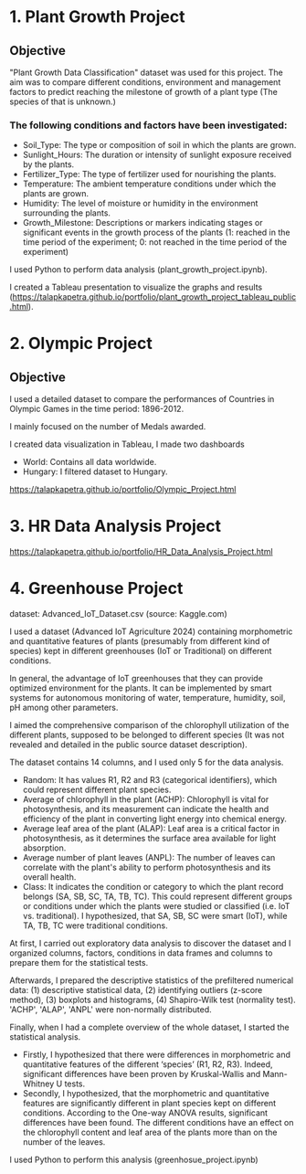 
# 1. Plant Growth Project


## Objective

"Plant Growth Data Classification" dataset was used for this project. The aim was to compare different conditions, environment and management factors to predict reaching the milestone of growth of a plant type (The species of that is unknown.)

### The following conditions and factors have been investigated:

- Soil_Type: The type or composition of soil in which the plants are grown.
- Sunlight_Hours: The duration or intensity of sunlight exposure received by the plants.
- Fertilizer_Type: The type of fertilizer used for nourishing the plants.
- Temperature: The ambient temperature conditions under which the plants are grown. 
- Humidity: The level of moisture or humidity in the environment surrounding the plants.
- Growth_Milestone: Descriptions or markers indicating stages or significant events in the growth process of the plants (1: reached in the time period of the experiment; 0: not reached in the time period of the experiment)

I used Python to perform data analysis (plant_growth_project.ipynb).

I created a Tableau presentation to visualize the graphs and results (https://talapkapetra.github.io/portfolio/plant_growth_project_tableau_public.html).

# 2. Olympic Project

## Objective

I used a detailed dataset to compare the performances of Countries in Olympic Games in the time period: 1896-2012.

I mainly focused on the number of Medals awarded. 

I created data visualization in Tableau, I made two dashboards
- World: Contains all data worldwide.
- Hungary: I filtered dataset to Hungary.

https://talapkapetra.github.io/portfolio/Olympic_Project.html

# 3. HR Data Analysis Project

https://talapkapetra.github.io/portfolio/HR_Data_Analysis_Project.html

# 4. Greenhouse Project

dataset: Advanced_IoT_Dataset.csv (source: Kaggle.com)

I used a dataset (Advanced IoT Agriculture 2024) containing morphometric and quantitative features of plants (presumably from different kind of species) kept in different greenhouses (IoT or Traditional) on different conditions.

In general, the advantage of IoT greenhouses that they can provide optimized environment for the plants. It can be implemented by smart systems for autonomous monitoring of water, temperature, humidity, soil, pH among other parameters.

I aimed the comprehensive comparison of the chlorophyll utilization of the different plants, supposed to be belonged to different species (It was not revealed and detailed in the public source dataset description).

The dataset contains 14 columns, and I used only 5 for the data analysis. 
- Random: It has values R1, R2 and R3 (categorical identifiers), which could represent different plant species.
- Average of chlorophyll in the plant (ACHP): Chlorophyll is vital for photosynthesis, and its measurement can indicate the health and efficiency of the plant in converting light energy into chemical energy.
- Average leaf area of the plant (ALAP): Leaf area is a critical factor in photosynthesis, as it determines the surface area available for light absorption.
- Average number of plant leaves (ANPL): The number of leaves can correlate with the plant's ability to perform photosynthesis and its overall health.
- Class: It indicates the condition or category to which the plant record belongs (SA, SB, SC, TA, TB, TC). This could represent different groups or conditions under which the plants were studied or classified (i.e. IoT vs. traditional). I hypothesized, that SA, SB, SC were smart (IoT), while TA, TB, TC were traditional conditions. 

At first, I carried out exploratory data analysis to discover the dataset and I organized columns, factors, conditions in data frames and columns to prepare them for the statistical tests.

Afterwards, I prepared the descriptive statistics of the prefiltered numerical data: (1) descriptive statistical data, (2) identifying outliers (z-score method), (3) boxplots and histograms, (4) Shapiro-Wilk test (normality test). 'ACHP', 'ALAP', 'ANPL' were non-normally distributed.

Finally, when I had a complete overview of the whole dataset, I started the statistical analysis. 
- Firstly, I hypothesized that there were differences in morphometric and quantitative features of the different ‘species’ (R1, R2, R3). Indeed, significant differences have been proven by Kruskal-Wallis and Mann-Whitney U tests. 
- Secondly, I hypothesized, that the morphometric and quantitative features are significantly different in plant species kept on different conditions. According to the One-way ANOVA results, significant differences have been found. The different conditions have an effect on the chlorophyll content and leaf area of the plants more than on the number of the leaves.

I used Python to perform this analysis (greenhosue_project.ipynb)



